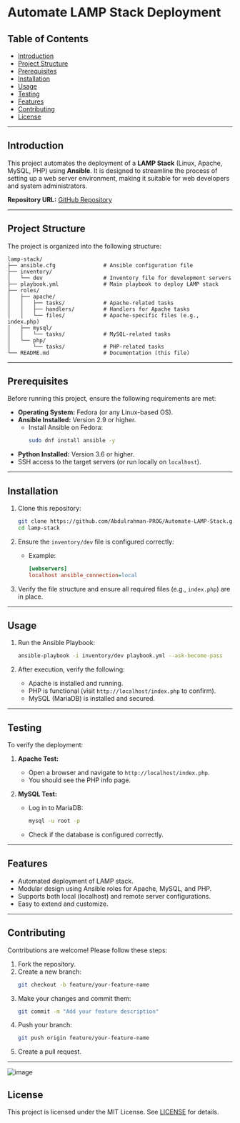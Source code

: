 # Automate LAMP Stack Deployment

## Table of Contents
- [Introduction](#introduction)
- [Project Structure](#project-structure)
- [Prerequisites](#prerequisites)
- [Installation](#installation)
- [Usage](#usage)
- [Testing](#testing)
- [Features](#features)
- [Contributing](#contributing)
- [License](#license)

---

## Introduction
This project automates the deployment of a **LAMP Stack** (Linux, Apache, MySQL, PHP) using **Ansible**. It is designed to streamline the process of setting up a web server environment, making it suitable for web developers and system administrators.

**Repository URL:** [GitHub Repository](https://github.com/Abdulrahman-PROG/Automate-LAMP-Stack)

---

## Project Structure
The project is organized into the following structure:
```
lamp-stack/
├── ansible.cfg               # Ansible configuration file
├── inventory/
│   └── dev                   # Inventory file for development servers
├── playbook.yml              # Main playbook to deploy LAMP stack
├── roles/
│   ├── apache/
│   │   ├── tasks/            # Apache-related tasks
│   │   ├── handlers/         # Handlers for Apache tasks
│   │   └── files/            # Apache-specific files (e.g., index.php)
│   ├── mysql/
│   │   └── tasks/            # MySQL-related tasks
│   └── php/
│       └── tasks/            # PHP-related tasks
└── README.md                 # Documentation (this file)
```

---

## Prerequisites
Before running this project, ensure the following requirements are met:
- **Operating System:** Fedora (or any Linux-based OS).
- **Ansible Installed:** Version 2.9 or higher.
  - Install Ansible on Fedora:
    ```bash
    sudo dnf install ansible -y
    ```
- **Python Installed:** Version 3.6 or higher.
- SSH access to the target servers (or run locally on `localhost`).

---

## Installation
1. Clone this repository:
   ```bash
   git clone https://github.com/Abdulrahman-PROG/Automate-LAMP-Stack.git
   cd lamp-stack
   ```

2. Ensure the `inventory/dev` file is configured correctly:
   - Example:
     ```ini
     [webservers]
     localhost ansible_connection=local
     ```

3. Verify the file structure and ensure all required files (e.g., `index.php`) are in place.

---

## Usage
1. Run the Ansible Playbook:
   ```bash
   ansible-playbook -i inventory/dev playbook.yml --ask-become-pass
   ```

2. After execution, verify the following:
   - Apache is installed and running.
   - PHP is functional (visit `http://localhost/index.php` to confirm).
   - MySQL (MariaDB) is installed and secured.

---

## Testing
To verify the deployment:
1. **Apache Test:**
   - Open a browser and navigate to `http://localhost/index.php`.
   - You should see the PHP info page.

2. **MySQL Test:**
   - Log in to MariaDB:
     ```bash
     mysql -u root -p
     ```
   - Check if the database is configured correctly.

---

## Features
- Automated deployment of LAMP stack.
- Modular design using Ansible roles for Apache, MySQL, and PHP.
- Supports both local (localhost) and remote server configurations.
- Easy to extend and customize.

---

## Contributing
Contributions are welcome! Please follow these steps:
1. Fork the repository.
2. Create a new branch:
   ```bash
   git checkout -b feature/your-feature-name
   ```
3. Make your changes and commit them:
   ```bash
   git commit -m "Add your feature description"
   ```
4. Push your branch:
   ```bash
   git push origin feature/your-feature-name
   ```
5. Create a pull request.

---
![image](https://github.com/user-attachments/assets/7e8d0aaa-bc82-408d-9b05-90762784ad70)


## License
This project is licensed under the MIT License. See [LICENSE](LICENSE) for details.
